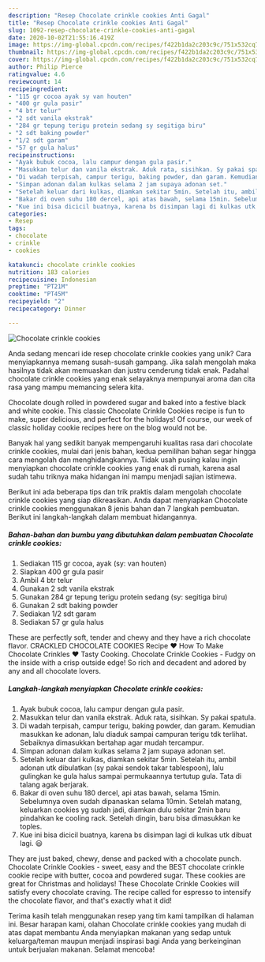 ```yaml
---
description: "Resep Chocolate crinkle cookies Anti Gagal"
title: "Resep Chocolate crinkle cookies Anti Gagal"
slug: 1092-resep-chocolate-crinkle-cookies-anti-gagal
date: 2020-10-02T21:55:16.419Z
image: https://img-global.cpcdn.com/recipes/f422b1da2c203c9c/751x532cq70/chocolate-crinkle-cookies-foto-resep-utama.jpg
thumbnail: https://img-global.cpcdn.com/recipes/f422b1da2c203c9c/751x532cq70/chocolate-crinkle-cookies-foto-resep-utama.jpg
cover: https://img-global.cpcdn.com/recipes/f422b1da2c203c9c/751x532cq70/chocolate-crinkle-cookies-foto-resep-utama.jpg
author: Philip Pierce
ratingvalue: 4.6
reviewcount: 14
recipeingredient:
- "115 gr cocoa ayak sy van houten"
- "400 gr gula pasir"
- "4 btr telur"
- "2 sdt vanila ekstrak"
- "284 gr tepung terigu protein sedang sy segitiga biru"
- "2 sdt baking powder"
- "1/2 sdt garam"
- "57 gr gula halus"
recipeinstructions:
- "Ayak bubuk cocoa, lalu campur dengan gula pasir."
- "Masukkan telur dan vanila ekstrak. Aduk rata, sisihkan. Sy pakai spatula."
- "Di wadah terpisah, campur terigu, baking powder, dan garam. Kemudian masukkan ke adonan, lalu diaduk sampai campuran terigu tdk terlihat. Sebaiknya dimasukkan bertahap agar mudah tercampur."
- "Simpan adonan dalam kulkas selama 2 jam supaya adonan set."
- "Setelah keluar dari kulkas, diamkan sekitar 5min. Setelah itu, ambil adonan utk dibulatkan (sy pakai sendok takar tablespoon), lalu gulingkan ke gula halus sampai permukaannya tertutup gula. Tata di talang agak berjarak."
- "Bakar di oven suhu 180 dercel, api atas bawah, selama 15min. Sebelumnya oven sudah dipanaskan selama 10min. Setelah matang, keluarkan cookies yg sudah jadi, diamkan dulu sekitar 2min baru pindahkan ke cooling rack. Setelah dingin, baru bisa dimasukkan ke toples."
- "Kue ini bisa dicicil buatnya, karena bs disimpan lagi di kulkas utk dibuat lagi. 😃"
categories:
- Resep
tags:
- chocolate
- crinkle
- cookies

katakunci: chocolate crinkle cookies 
nutrition: 183 calories
recipecuisine: Indonesian
preptime: "PT21M"
cooktime: "PT45M"
recipeyield: "2"
recipecategory: Dinner

---
```



![Chocolate crinkle cookies](https://img-global.cpcdn.com/recipes/f422b1da2c203c9c/751x532cq70/chocolate-crinkle-cookies-foto-resep-utama.jpg)

Anda sedang mencari ide resep chocolate crinkle cookies yang unik? Cara menyiapkannya memang susah-susah gampang. Jika salah mengolah maka hasilnya tidak akan memuaskan dan justru cenderung tidak enak. Padahal chocolate crinkle cookies yang enak selayaknya mempunyai aroma dan cita rasa yang mampu memancing selera kita.

Chocolate dough rolled in powdered sugar and baked into a festive black and white cookie. This classic Chocolate Crinkle Cookies recipe is fun to make, super delicious, and perfect for the holidays! Of course, our week of classic holiday cookie recipes here on the blog would not be.

Banyak hal yang sedikit banyak mempengaruhi kualitas rasa dari chocolate crinkle cookies, mulai dari jenis bahan, kedua pemilihan bahan segar hingga cara mengolah dan menghidangkannya. Tidak usah pusing kalau ingin menyiapkan chocolate crinkle cookies yang enak di rumah, karena asal sudah tahu triknya maka hidangan ini mampu menjadi sajian istimewa.


Berikut ini ada beberapa tips dan trik praktis dalam mengolah chocolate crinkle cookies yang siap dikreasikan. Anda dapat menyiapkan Chocolate crinkle cookies menggunakan 8 jenis bahan dan 7 langkah pembuatan. Berikut ini langkah-langkah dalam membuat hidangannya.

<!--inarticleads1-->

##### Bahan-bahan dan bumbu yang dibutuhkan dalam pembuatan Chocolate crinkle cookies:

1. Sediakan 115 gr cocoa, ayak (sy: van houten)
1. Siapkan 400 gr gula pasir
1. Ambil 4 btr telur
1. Gunakan 2 sdt vanila ekstrak
1. Gunakan 284 gr tepung terigu protein sedang (sy: segitiga biru)
1. Gunakan 2 sdt baking powder
1. Sediakan 1/2 sdt garam
1. Sediakan 57 gr gula halus


These are perfectly soft, tender and chewy and they have a rich chocolate flavor. CRACKLED CHOCOLATE COOKIES Recipe ♥ How To Make Chocolate Crinkles ♥ Tasty Cooking. Chocolate Crinkle Cookies - Fudgy on the inside with a crisp outside edge! So rich and decadent and adored by any and all chocolate lovers. 

<!--inarticleads2-->

##### Langkah-langkah menyiapkan Chocolate crinkle cookies:

1. Ayak bubuk cocoa, lalu campur dengan gula pasir.
1. Masukkan telur dan vanila ekstrak. Aduk rata, sisihkan. Sy pakai spatula.
1. Di wadah terpisah, campur terigu, baking powder, dan garam. Kemudian masukkan ke adonan, lalu diaduk sampai campuran terigu tdk terlihat. Sebaiknya dimasukkan bertahap agar mudah tercampur.
1. Simpan adonan dalam kulkas selama 2 jam supaya adonan set.
1. Setelah keluar dari kulkas, diamkan sekitar 5min. Setelah itu, ambil adonan utk dibulatkan (sy pakai sendok takar tablespoon), lalu gulingkan ke gula halus sampai permukaannya tertutup gula. Tata di talang agak berjarak.
1. Bakar di oven suhu 180 dercel, api atas bawah, selama 15min. Sebelumnya oven sudah dipanaskan selama 10min. Setelah matang, keluarkan cookies yg sudah jadi, diamkan dulu sekitar 2min baru pindahkan ke cooling rack. Setelah dingin, baru bisa dimasukkan ke toples.
1. Kue ini bisa dicicil buatnya, karena bs disimpan lagi di kulkas utk dibuat lagi. 😃


They are just baked, chewy, dense and packed with a chocolate punch. Chocolate Crinkle Cookies - sweet, easy and the BEST chocolate crinkle cookie recipe with butter, cocoa and powdered sugar. These cookies are great for Christmas and holidays! These Chocolate Crinkle Cookies will satisfy every chocolate craving. The recipe called for espresso to intensify the chocolate flavor, and that&#39;s exactly what it did! 

Terima kasih telah menggunakan resep yang tim kami tampilkan di halaman ini. Besar harapan kami, olahan Chocolate crinkle cookies yang mudah di atas dapat membantu Anda menyiapkan makanan yang sedap untuk keluarga/teman maupun menjadi inspirasi bagi Anda yang berkeinginan untuk berjualan makanan. Selamat mencoba!
